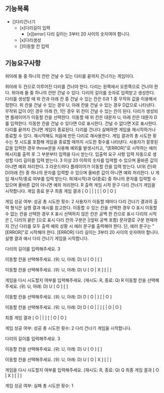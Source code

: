 ## 기능목록

- []다리건너기
  - [x]다리길이 입력
    - [x][error] 다리 길이는 3부터 20 사이의 숫자여야 합니다.
  - [x]다리생성
  - []이동할 칸 입력

## 기능요구사항

위아래 둘 중 하나의 칸만 건널 수 있는 다리를 끝까지 건너가는 게임이다.

위아래 두 칸으로 이루어진 다리를 건너야 한다.
다리는 왼쪽에서 오른쪽으로 건너야 한다.
위아래 둘 중 하나의 칸만 건널 수 있다.
다리의 길이를 숫자로 입력받고 생성한다.
다리를 생성할 때 위 칸과 아래 칸 중 건널 수 있는 칸은 0과 1 중 무작위 값을 이용해서 정한다.
위 칸을 건널 수 있는 경우 U, 아래 칸을 건널 수 있는 경우 D값으로 나타낸다.
무작위 값이 0인 경우 아래 칸, 1인 경우 위 칸이 건널 수 있는 칸이 된다.
다리가 생성되면 플레이어가 이동할 칸을 선택한다.
이동할 때 위 칸은 대문자 U, 아래 칸은 대문자 D를 입력한다.
이동한 칸을 건널 수 있다면 O로 표시한다. 건널 수 없다면 X로 표시한다.
다리를 끝까지 건너면 게임이 종료된다.
다리를 건너다 실패하면 게임을 재시작하거나 종료할 수 있다.
재시작해도 처음에 만든 다리로 재사용한다.
게임 결과의 총 시도한 횟수는 첫 시도를 포함해 게임을 종료할 때까지 시도한 횟수를 나타낸다.
사용자가 잘못된 값을 입력한 경우 throw문을 사용해 예외를 발생시키고, "[ERROR]"로 시작하는 에러 메시지를 출력 후 그 부분부터 입력을 다시 받는다.
입출력 요구 사항
입력
자동으로 생성할 다리 길이를 입력 받는다. 3 이상 20 이하의 숫자를 입력할 수 있으며 올바른 값이 아니면 예외 처리한다.
3
라운드마다 플레이어가 이동할 칸을 입력 받는다. U(위 칸)와 D(아래 칸) 중 하나의 문자를 입력할 수 있으며 올바른 값이 아니면 예외 처리한다.
U
게임 재시작/종료 여부를 입력 받는다. R(재시작)과 Q(종료) 중 하나의 문자를 입력할 수 있으며 올바른 값이 아니면 예외 처리한다.
R
출력
게임 시작 문구
다리 건너기 게임을 시작합니다.
게임 종료 문구
최종 게임 결과
[ O | | ]
[ | O | O ]

게임 성공 여부: 성공
총 시도한 횟수: 2
사용자가 이동할 때마다 다리 건너기 결과의 출력 형식은 실행 결과 예시를 참고한다.
이동할 수 있는 칸을 선택한 경우 O 표시
이동할 수 없는 칸을 선택한 경우 X 표시
선택하지 않은 칸은 공백 한 칸으로 표시
다리의 시작은 [, 다리의 끝은 ]으로 표시
다리 칸의 구분은 |(앞뒤 공백 포함) 문자열로 구분
현재까지 건넌 다리를 모두 출력
예외 상황 시 에러 문구를 출력해야 한다. 단, 에러 문구는 "[ERROR]"로 시작해야 한다.
[ERROR] 다리 길이는 3부터 20 사이의 숫자여야 합니다.
실행 결과 예시
다리 건너기 게임을 시작합니다.

다리의 길이를 입력해주세요.
3

이동할 칸을 선택해주세요. (위: U, 아래: D)
U
[ O ]
[ ]

이동할 칸을 선택해주세요. (위: U, 아래: D)
U
[ O | X ]
[ | ]

게임을 다시 시도할지 여부를 입력해주세요. (재시도: R, 종료: Q)
R
이동할 칸을 선택해주세요. (위: U, 아래: D)
U
[ O ]
[ ]

이동할 칸을 선택해주세요. (위: U, 아래: D)
D
[ O | ]
[ | O ]

이동할 칸을 선택해주세요. (위: U, 아래: D)
D
[ O | | ]
[ | O | O ]

최종 게임 결과
[ O | | ]
[ | O | O ]

게임 성공 여부: 성공
총 시도한 횟수: 2
다리 건너기 게임을 시작합니다.

다리의 길이를 입력해주세요.
3

이동할 칸을 선택해주세요. (위: U, 아래: D)
U
[ O ]
[ ]

이동할 칸을 선택해주세요. (위: U, 아래: D)
U
[ O | X ]
[ | ]

게임을 다시 시도할지 여부를 입력해주세요. (재시도: R, 종료: Q)
Q
최종 게임 결과
[ O | X ]
[ | ]

게임 성공 여부: 실패
총 시도한 횟수: 1
